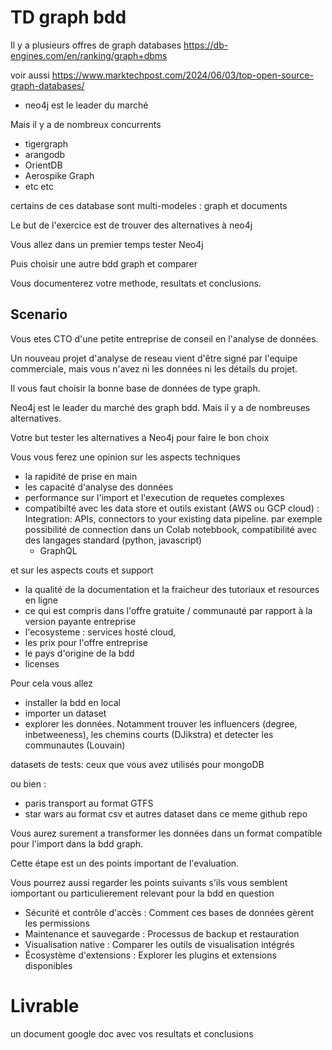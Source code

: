 # TD graph bdd

Il y a plusieurs offres de graph databases https://db-engines.com/en/ranking/graph+dbms

voir aussi https://www.marktechpost.com/2024/06/03/top-open-source-graph-databases/


- neo4j est le leader du marché

Mais il y a de nombreux concurrents


- tigergraph
- arangodb
- OrientDB
- Aerospike Graph
- etc etc


certains de ces database sont multi-modeles :  graph et documents

Le but de l'exercice est de trouver des alternatives à neo4j

Vous allez dans un premier temps tester Neo4j

Puis choisir une autre bdd graph et comparer

Vous documenterez votre methode, resultats et conclusions.

## Scenario

Vous etes CTO d'une petite entreprise de conseil en l'analyse de données.

Un nouveau projet d'analyse de reseau vient d'être signé par l'equipe commerciale, mais vous n'avez ni les données ni les détails du projet.

Il vous faut choisir la bonne base de données de type graph.

Neo4j est le leader du marché des graph bdd. Mais il y a de nombreuses alternatives.

Votre but tester les alternatives a Neo4j pour faire le bon choix

Vous vous ferez une opinion sur les aspects techniques

- la rapidité de prise en main
- les capacité d'analyse des données
- performance sur l'import et l'execution de requetes complexes
- compatibilté avec les data store et outils existant (AWS ou GCP cloud) : Integration: APIs, connectors to your existing data pipeline. par exemple possibilité de connection dans un Colab notebbook, compatibilité avec des langages standard (python, javascript)
  - GraphQL

et sur les aspects couts et support

- la qualité de la documentation et la fraicheur des tutoriaux et resources en ligne
- ce qui est compris dans l'offre gratuite / communauté par rapport à la version payante entreprise
- l'ecosysteme : services hosté cloud,
- les prix pour l'offre entreprise
- le pays d'origine de la bdd
- licenses


Pour cela vous allez

- installer la bdd en local
- importer un dataset
- explorer les données. Notamment  trouver les influencers (degree, inbetweeness), les chemins courts (DJikstra) et detecter  les communautes (Louvain)


datasets de tests: ceux que vous avez utilisés pour mongoDB

ou bien :
- paris transport au format GTFS
- star wars au format csv et autres dataset dans ce meme github repo

Vous aurez surement a transformer les données dans un format compatible pour l'import dans la bdd graph.

Cette étape est un des points important de l'evaluation.


Vous pourrez aussi regarder les points suivants s'ils vous semblent iomportant ou particulierement relevant pour la bdd en question

- Sécurité et contrôle d'accès : Comment ces bases de données gèrent les permissions
- Maintenance et sauvegarde : Processus de backup et restauration
- Visualisation native : Comparer les outils de visualisation intégrés
- Écosystème d'extensions : Explorer les plugins et extensions disponibles


# Livrable

un document google doc avec vos resultats et conclusions

